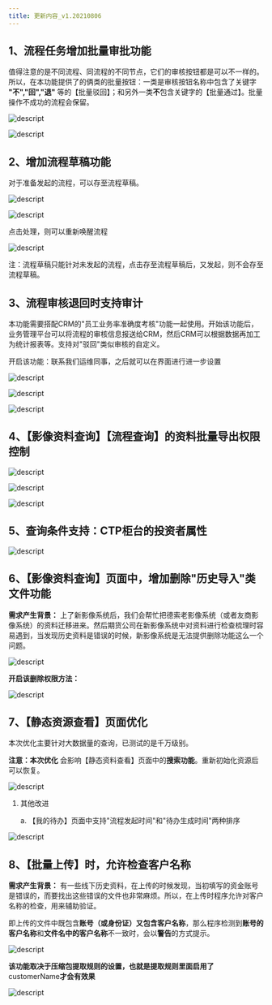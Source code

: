```yaml
---
title: 更新内容_v1.20210806
---
```


## 1、流程任务增加批量审批功能

值得注意的是不同流程、同流程的不同节点，它们的审核按钮都是可以不一样的。所以，在本功能提供了的俩类的批量按钮：一类是审核按钮名称中包含了关键字 **"不\",\"回\",\"退\"** 等的【批量驳回】；和另外一类**不**包含关键字的【批量通过】。批量操作不成功的流程会保留。

![descript](./oa-up-media-20210806/media/image1.png)

![descript](./oa-up-media-20210806/media/image2.png)

## 2、增加流程草稿功能

对于准备发起的流程，可以存至流程草稿。

![descript](./oa-up-media-20210806/media/image3.png)

![descript](./oa-up-media-20210806/media/image4.png)

点击处理，则可以重新唤醒流程

![descript](./oa-up-media-20210806/media/image5.png)

注：流程草稿只能针对未发起的流程，点击存至流程草稿后，又发起，则不会存至流程草稿。

## 3、流程审核退回时支持审计

本功能需要搭配CRM的"员工业务率准确度考核"功能一起使用。开始该功能后，业务管理平台可以将流程的审核信息报送给CRM，然后CRM可以根据数据再加工为统计报表等。支持对"驳回"类似审核的自定义。

开启该功能：联系我们运维同事，之后就可以在界面进行进一步设置

![descript](./oa-up-media-20210806/media/image6.png)

![descript](./oa-up-media-20210806/media/image7.png)

![descript](./oa-up-media-20210806/media/image8.png)

## 4、【影像资料查询】【流程查询】的资料批量导出权限控制

![descript](./oa-up-media-20210806/media/image9.png)

![descript](./oa-up-media-20210806/media/image10.png)

![descript](./oa-up-media-20210806/media/image11.png)

## 5、查询条件支持：CTP柜台的投资者属性

![descript](./oa-up-media-20210806/media/image12.png)

## 6、【影像资料查询】页面中，增加删除\"历史导入\"类文件功能

**需求产生背景：** 上了新影像系统后，我们会帮忙把德索老影像系统（或者友商影像系统）的资料迁移进来。然后期货公司在新影像系统中对资料进行检查梳理时容易遇到，当发现历史资料是错误的时候，新影像系统是无法提供删除功能这么一个问题。

![descript](./oa-up-media-20210806/media/image13.png)

**开启该删除权限方法：**

![descript](./oa-up-media-20210806/media/image14.png)

## 7、【静态资源查看】页面优化

本次优化主要针对大数据量的查询，已测试的是千万级别。

**注意：本次优化** 会影响【静态资料查看】页面中的**搜索功能**。重新初始化资源后可以恢复。

![descript](./oa-up-media-20210806/media/image15.png)

1.  其他改进

    a.  【我的待办】页面中支持\"流程发起时间\"和\"待办生成时间\"两种排序

![descript](./oa-up-media-20210806/media/image16.png)

## 8、【批量上传】时，允许检查客户名称

**需求产生背景：** 有一些线下历史资料，在上传的时候发现，当初填写的资金账号是错误的，而要找出这些错误的文件也非常麻烦。所以，在上传时程序允许对客户名称的检查，用来辅助验证。

即上传的文件中既包含**账号（或身份证）**又包含**客户名称**，那么程序检测到**账号的客户名称**和**文件名中的客户名称**不一致时，会以**警告**的方式提示。

![descript](./oa-up-media-20210806/media/image17.png)

**该功能取决于压缩包提取规则的设置，也就是提取规则里面启用了**customerName**才会有效果**

![descript](./oa-up-media-20210806/media/image18.png)
